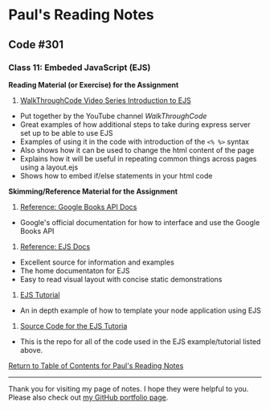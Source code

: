 # Paul's Reading Notes

## Code #301

### Class 11: Embeded JavaScript (EJS)

**Reading Material (or Exercise) for the Assignment**
1. [WalkThroughCode Video Series Introduction to EJS](https://www.youtube.com/playlist?list=PL7sCSgsRZ-slYARh3YJIqPGZqtGVqZRGt)
- Put together by the YouTube channel *WalkThroughCode*
- Great examples of how additional steps to take during express server set up to be able to use EJS
- Examples of using it in the code with introduction of the `<% %>` syntax
- Also shows how it can be used to change the html content of the page
- Explains how it will be useful in repeating common things across pages using a layout.ejs
- Shows how to embed if/else statements in your html code


**Skimming/Reference Material for the Assignment**
1. [Reference: Google Books API Docs](https://developers.google.com/books/docs/v1/using#WorkingVolumes)
- Google's official documentation for how to interface and use the Google Books API


1. [Reference: EJS Docs](http://ejs.co/)
- Excellent source for information and examples
- The home documentaton for EJS
- Easy to read visual layout with concise static demonstrations


1. [EJS Tutorial](https://scotch.io/tutorials/use-ejs-to-template-your-node-application)
- An in depth example of how to template your node application using EJS


1. [Source Code for the EJS Tutoria](https://github.com/scotch-io/node-ejs)
- This is the repo for all of the code used in the EJS example/tutorial listed above.



[Return to Table of Contents for Paul's Reading Notes](https://paul-leonard.github.io/reading-notes/ "Go back to find more notes!")



---



Thank you for visiting my page of notes.  I hope they were helpful to you.  Please also check out [my GitHub portfolio page](https://github.com/paul-leonard "Paul's GitHub Portfolio").